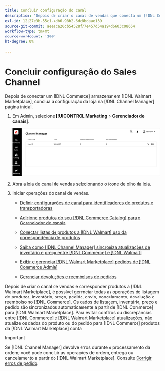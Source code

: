 ```yaml
---
title: Concluir configuração do canal
description: "Depois de criar o canal de vendas que conecta um [!DNL Commerce] Armazenar exibição para [!DNL Walmart Marketplace], abra o canal e conclua a configuração dele. Em seguida, inicie o processo para adicionar produtos, gerenciar listas, inventário, preços e pedidos no [!DNL Channel Manager]."
exl-id: 12127e3b-55c1-4db6-98b2-6dc8bdaae139
source-git-commit: aeeaca20cb54528f77e457d54a194d6603c08654
workflow-type: tm+mt
source-wordcount: '200'
ht-degree: 0%

---
```


# Concluir configuração do Sales Channel

Depois de conectar um [!DNL Commerce] armazenar em [!DNL Walmart Marketplace], conclua a configuração da loja na [!DNL Channel Manager] página inicial.

1. Em Admin, selecione **[!UICONTROL Marketing** > **Gerenciador de canais**].

   ![Gerenciar lojas do Gerenciador de canais](assets/channel-manager-setup-first-store.png)

1. Abra a loja de canal de vendas selecionando o ícone de olho da loja.

1. Iniciar operações do canal de vendas.

   - [Definir configurações de canal para identificadores de produtos e transportadoras](settings-overview.md)

   - [Adicione produtos do seu [!DNL Commerce Catalog] para o Gerenciador de canais](add-products-to-channel-store.md)

   - [Conectar listas de produtos a [!DNL Walmart] uso da correspondência de produtos](connect-listings-to-marketplace.md)

   - [Saiba como [!DNL Channel Manager] sincroniza atualizações de inventário e preço entre [!DNL Commerce] e [!DNL Walmart]](inventory-and-price-updates.md)

   - [Exibir e gerenciar [!DNL Walmart Marketplace] pedidos de [!DNL Commerce Admin]](manage-orders.md)

   - [Gerenciar devoluções e reembolsos de pedidos](return-refund-orders.md)

Depois de criar o canal de vendas e corresponder produtos a [!DNL Walmart Marketplace], é possível gerenciar todas as operações de listagem de produtos, inventário, preço, pedido, envio, cancelamento, devolução e reembolso no [!DNL Commerce]. Os dados de listagem, inventário, preço e pedido são sincronizados automaticamente a partir de [!DNL Commerce] para [!DNL Walmart Marketplace]. Para evitar conflitos ou discrepâncias entre [!DNL Commerce] e [!DNL Walmart Marketplace] atualizações, não atualize os dados do produto ou do pedido para [!DNL Commerce] produtos da [!DNL Walmart Marketplace] conta.

>[!IMPORTANT]
>
>Se [!DNL Channel Manager] devolve erros durante o processamento da ordem; você pode concluir as operações de ordem, entrega ou cancelamento a partir do [!DNL Walmart Marketplace]. Consulte [Corrigir erros de pedido](process-orders.md#fix-order-errors).
